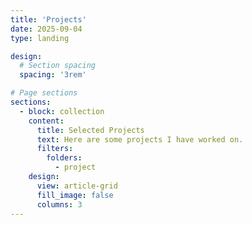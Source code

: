 ```yaml
---
title: 'Projects'
date: 2025-09-04
type: landing

design:
  # Section spacing
  spacing: '3rem'

# Page sections
sections:
  - block: collection
    content:
      title: Selected Projects
      text: Here are some projects I have worked on.
      filters:
        folders:
          - project
    design:
      view: article-grid
      fill_image: false
      columns: 3
---
```

